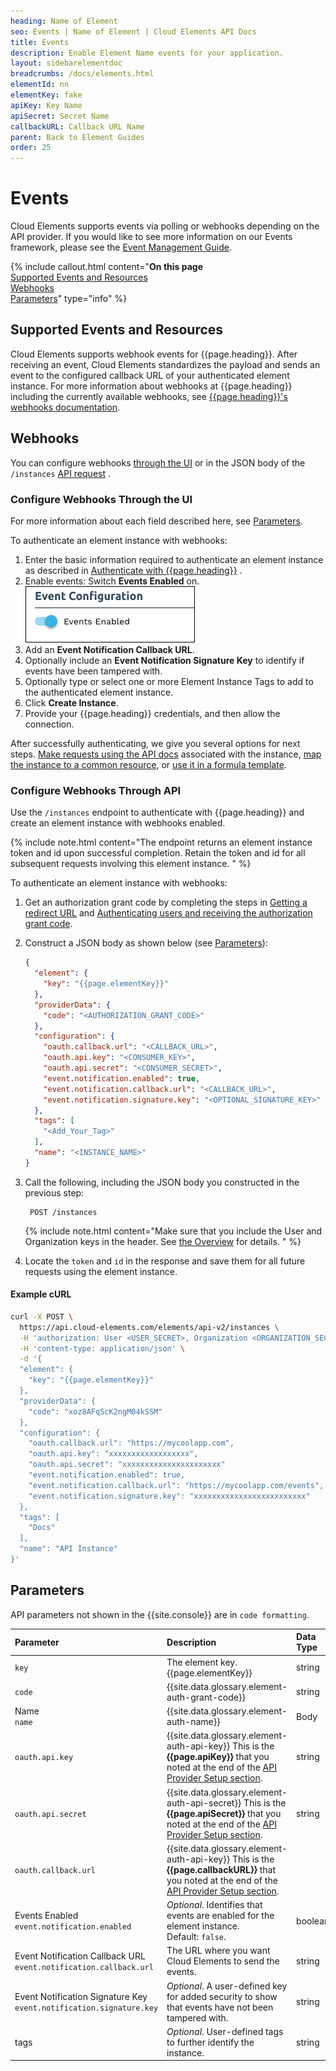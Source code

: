 ```yaml
---
heading: Name of Element
seo: Events | Name of Element | Cloud Elements API Docs
title: Events
description: Enable Element Name events for your application.
layout: sidebarelementdoc
breadcrumbs: /docs/elements.html
elementId: nn
elementKey: fake
apiKey: Key Name
apiSecret: Secret Name
callbackURL: Callback URL Name
parent: Back to Element Guides
order: 25
---
```


# Events

Cloud Elements supports events via polling or webhooks depending on the API provider. If you would like to see more information on our Events framework, please see the [Event Management Guide](/docs/platform/event-management/index.html).

{% include callout.html content="<strong>On this page</strong></br><a href=#supported-events-and-resources>Supported Events and Resources</a></br><a href=#webhooks>Webhooks</a></br><a href=#parameters>Parameters</a>" type="info" %}

## Supported Events and Resources

Cloud Elements supports webhook events for {{page.heading}}. After receiving an event, Cloud Elements standardizes the payload and sends an event to the configured callback URL of your authenticated element instance. For more information about webhooks at {{page.heading}} including the currently available webhooks, see [{{page.heading}}'s webhooks documentation](https://www.campaignmonitor.com/api/webhooks/).

## Webhooks

You can configure webhooks [through the UI](#configure-webhooks-through-the-ui) or in the JSON body of the `/instances` [API request](#configure-webhooks-through-api) .

### Configure Webhooks Through the UI

For more information about each field described here, see [Parameters](#parameters).

To authenticate an element instance with webhooks:

1. Enter the basic information required to authenticate an element instance as described in [Authenticate with {{page.heading}}](authenticate.html) .
2. Enable events: Switch **Events Enabled** on.
![event-enabled-on](/assets/img/elements/event-enabled-on.png)
8. Add an **Event Notification Callback URL**.
9. Optionally include an **Event Notification Signature Key** to identify if events have been tampered with.
9. Optionally type or select one or more Element Instance Tags to add to the authenticated element instance.
7. Click **Create Instance**.
8. Provide your {{page.heading}} credentials, and then allow the connection.

After successfully authenticating, we give you several options for next steps. [Make requests using the API docs](/docs/guides/elements/instances.html#test-an-element-instance) associated with the instance, [map the instance to a common resource](/docs/guides/common-resources/mapping.html), or [use it in a formula template](/docs/guides/formulasC2/build-template.html).

### Configure Webhooks Through API

Use the `/instances` endpoint to authenticate with {{page.heading}} and create an element instance with webhooks enabled.

{% include note.html content="The endpoint returns an element instance token and id upon successful completion. Retain the token and id for all subsequent requests involving this element instance.  " %}

To authenticate an element instance with webhooks:

1. Get an authorization grant code by completing the steps in [Getting a redirect URL](authenticate.html#getting-a-redirect-url) and  [Authenticating users and receiving the authorization grant code](authenticate.html#authenticating-users-and-receiving-the-authorization-grant-code).
1. Construct a JSON body as shown below (see [Parameters](#parameters)):

    ```json
    {
      "element": {
        "key": "{{page.elementKey}}"
      },
      "providerData": {
        "code": "<AUTHORIZATION_GRANT_CODE>"
      },
      "configuration": {
        "oauth.callback.url": "<CALLBACK_URL>",
        "oauth.api.key": "<CONSUMER_KEY>",
      	"oauth.api.secret": "<CONSUMER_SECRET>",
        "event.notification.enabled": true,
        "event.notification.callback.url": "<CALLBACK_URL>",
        "event.notification.signature.key": "<OPTIONAL_SIGNATURE_KEY>"
      },
      "tags": [
        "<Add_Your_Tag>"
      ],
      "name": "<INSTANCE_NAME>"
    }

    ```

1. Call the following, including the JSON body you constructed in the previous step:

        POST /instances

    {% include note.html content="Make sure that you include the User and Organization keys in the header. See <a href=index.html#authenticating-with-cloud-elements>the Overview</a> for details. " %}

1. Locate the `token` and `id` in the response and save them for all future requests using the element instance.


#### Example cURL

```bash
curl -X POST \
  https://api.cloud-elements.com/elements/api-v2/instances \
  -H 'authorization: User <USER_SECRET>, Organization <ORGANIZATION_SECRET>' \
  -H 'content-type: application/json' \
  -d '{
  "element": {
    "key": "{{page.elementKey}}"
  },
  "providerData": {
    "code": "xoz8AFqScK2ngM04kSSM"
  },
  "configuration": {
    "oauth.callback.url": "https://mycoolapp.com",
    "oauth.api.key": "xxxxxxxxxxxxxxxxxx",
    "oauth.api.secret": "xxxxxxxxxxxxxxxxxxxxxx"
    "event.notification.enabled": true,
    "event.notification.callback.url": "https://mycoolapp.com/events",
    "event.notification.signature.key": "xxxxxxxxxxxxxxxxxxxxxxxxx"
  },
  "tags": [
    "Docs"
  ],
  "name": "API Instance"
}'
```

## Parameters

API parameters not shown in the {{site.console}} are in `code formatting`.

<add custom element-specific params at the bottom of the table>

| Parameter | Description   | Data Type |
| :------------- | :------------- | :------------- |
| `key` | The element key.<br>{{page.elementKey}}  | string  |
| `code` | {{site.data.glossary.element-auth-grant-code}}  | string |
|  Name</br>`name` |   {{site.data.glossary.element-auth-name}}   | Body  |
| `oauth.api.key` |  {{site.data.glossary.element-auth-api-key}} This is the **{{page.apiKey}}** that you noted at the end of the [API Provider Setup section](setup.html). |  string |
| `oauth.api.secret` | {{site.data.glossary.element-auth-api-secret}} This is the **{{page.apiSecret}}** that you noted at the end of the [API Provider Setup section](setup.html). | string |
| `oauth.callback.url` | {{site.data.glossary.element-auth-api-key}} This is the **{{page.callbackURL}}** that you noted at the end of the [API Provider Setup section](setup.html).  |
| Events Enabled </br>`event.notification.enabled` | *Optional*. Identifies that events are enabled for the element instance.</br>Default: `false`.  | boolean |
| Event Notification Callback URL</br>`event.notification.callback.url` |  The URL where you want Cloud Elements to send the events. | string |
| Event Notification Signature Key </br>`event.notification.signature.key` | *Optional*. A user-defined key for added security to show that events have not been tampered with. | string |
| tags | *Optional*. User-defined tags to further identify the instance. | string |
